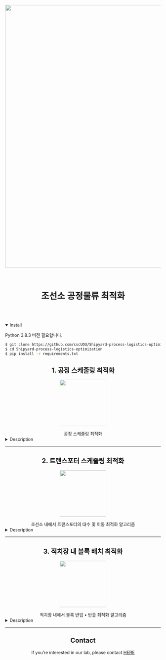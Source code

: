 <div align="center">
<p>
   <a align="left" href="https://cscuou.github.io/" target="_blank">
   <img width="850" src="https://github.com/cscUOU/Shipyard-process-optimization/blob/main/images/shipyard.png"></a>
</p>
</div>
<br>

# <div align="center">조선소 공정물류 최적화</div>
<br></br>


<details open>
<summary>Install</summary>

Python 3.8.3 버전 필요합니다.

```bash
$ git clone https://github.com/cscUOU/Shipyard-process-logistics-optimization.git
$ cd Shipyard-process-logistics-optimization
$ pip install -r requirements.txt
```

</details>

## <div align="center">1. 공정 스케줄링 최적화</div>
<div align="center">
<p>
   <a align="left" href="https://cscuou.github.io/" target="_blank">
   <img width="150" src="https://github.com/cscUOU/Shipyard-process-optimization/blob/main/images/shipyard1.png"></a>
</p>
</div>

<div align="center">공정 스케줄링 최적화</div>

<details>
<summary>Description</summary>

* 목적 - 컨베이어 환경에서 작업물 투입 순서 최적화를 통한 전체 작업 시간 최소화

	
* generate_worklist(n_work, n_process) : 작업물 리스트 생성
  * 매개변수
    * n_work : 작업물 개수
    * n_process : 공정 개수
  * 반환
    * works : 작업물 리스트
    * works_type : 작업물 종류
	
* unidev_search(works) : 작업물 투입 순서 최적화 - unidev 탐색
  * 매개변수
    * works : 작업물 리스트
  * 반환
    * works : 투입 순서가 최적화된 작업물 리스트
    * logs : 최적화 결과 [최적화된 작업 시간, 총 반복 횟수, 총 처리 시간, 유효 탐색 횟수, best 반복 횟수, best 처리 시간, [교체대상1 선정 처리 시간, 교체대상2 선정 처리 시간, 교체 처리 시간]]

* random_bubble_search(works) : 작업물 투입 순서 최적화 - random_bubble 탐색
  * 매개변수
    * works : 작업물 리스트
  * 반환
    * works : 투입 순서가 최적화된 작업물 리스트
    * logs : 최적화 결과 [최적화된 작업 시간, 총 반복 횟수, 총 처리 시간, 유효 탐색 횟수, best 반복 횟수, best 처리 시간, [교체대상1 선정 처리 시간, 교체대상2 선정 처리 시간, 교체 처리 시간]]
	
* cal_works_time(works) : 작업물 리스트의 전체 작업 시간
  * 매개변수
    * works : 작업물 리스트
  * 반환
    * time : 전체 작업 시간
	
<details open>
<summary>Example(example_conveyor.py)</summary>

```python
import random

import numpy as np

from conveyor.conveyor import *
from conveyor.method import *
from conveyor.util import *

RANDOM_SEED = 15
random.seed(RANDOM_SEED)
np.random.seed(RANDOM_SEED)

if __name__ == "__main__":
	n_work = 10 # 10, 50, 100, 200, 400
	n_process = 6 # 6, 10, 20

        #
        works, works_type = generate_worklist(n_work, n_process)
	random.shuffle(works)

        works, logs = unidev_search(works)

        performance = cal_works_time(works)
```

</details>
	
</details>

------------
## <div align="center">2. 트랜스포터 스케줄링 최적화</div>
<div align="center">
<p>
   <a align="left" href="https://cscuou.github.io/" target="_blank">
   <img width="150" src="https://github.com/cscUOU/Shipyard-process-optimization/blob/main/images/shipyard2.png"></a>
</p>
</div>

<div align="center">조선소 내에서 트랜스포터의 대수 및 이동 최적화 알고리즘</div>

<details>
<summary>Description</summary>

* Approach -> Minimize the number of transporters and the tolerance movement distance by optimizing the placement of tasks in the transporter 

* Generator -> make map, transporter
  * parameters - (map informations, transporter informations)
    * map informations - [stockyard position, intersection position, road_information]
			                      * road_information - [position, distance, width]
    * transporter informations - [work speed, empty speed, weight, width]

* Evaluation -> The number of transporters, distance of the transporter.

* Example
```python

stock_data, inter_data, road_data = object_data()

# Generator Map
graph = Graph(stock_data, inter_data, road_data)

# Generator Transporter
trans_manager = Trans_manager()
transporter_data(transporter_num, trans_manager, graph)

###
modify_schdule
###

# Evaluate
temp_f = base_pop.getfitness(work_time=task_work_time, empty_time=task_empty_time)
```

* 알고리즘 종류
 * 랜덤, 대수 최소화 휴리스틱, 이동 최소화 휴리스틱, 유전알고리즘

</details>

------------
## <div align="center">3. 적치장 내 블록 배치 최적화</div>

<div align="center">
<p>
   <a align="left" href="https://cscuou.github.io/" target="_blank">
   <img width="150" src="https://github.com/cscUOU/Shipyard-process-logistics/blob/main/images/shipyard3.png"></a>
</p>
</div>

<div align="center">적치장 내에서 블록 반입 • 반출 최적화 알고리즘</div>

<details>
<summary>Description</summary>

* 목적 - 반입 블록의 위치 최적화를 통해 간섭 블록 개수의 최소화


* 생성 - 적치장 맵, 스케줄 생성
  * 매개변수 - 맵 정보, 입구
    

* 평가 - 반입 불가 블록 개수, 간섭 블록 개수


* 알고리즘 종류
    * 랜덤, 깊이우선, 2사분면, 4사분면

<details open>
<summary>Example(main.py)</summary>

```python
from generator import generator
from evaluate import evaluate

# 맵 정보 - [적치장 가로 길이, 적치장 수직 길이, 블록 가로 크기, 블록 세로 크기, 기적치 블록 개수, 입고 블록 개수, 출고 블록 개수]
map_inf = [20,20,3,7,0,100,100]
# 출입구 - [위, 아래, 왼쪽, 오른쪽]
entrance = [True,True,True,True]

new_map, new_df = generator(map_inf, entrance)

###
modify_schdule
###

insert_cnt, out_cnt = evaluate(modify_df, new_map, flag)
```

</details>

<details open>
<summary>SOTA(sota.py)</summary>

```python
import stockyard
#inital value
#epoch = 10, params = [[20, 20, 3, 7, 0, 100, 100]], flag = [True,True,True,True], methods = ['random']

# 여러 파라미터 확인
'''params = [[20, 30, 3, 4, 0, 30, 30], [20, 30, 3, 4, 15, 30, 30],[20, 30, 3, 7, 0, 30, 30],[20, 30, 3, 7, 0, 100, 100]]'''
# 여러 메소드 확인
'''methods = ['random', 'depth', 'quad2', 'quad4'] '''
    
stockyard.sota(epoch=None, params=None, flag=None, methods=None)
```

</details>

</details>

------------

## <div align="center">Contact</div>
<div align="center"><p>If you’re interested in our lab, please contact <a href="https://cscuou.github.io/">HERE</a></p></div>
